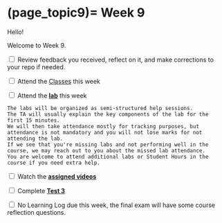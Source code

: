 (page_topic9)=
Week 9
=======================

Hello!

Welcome to Week 9.

<label><input type="checkbox" id="week09_task1" class="box"> Review feedback you received, reflect on it, and make corrections to your repo if needed. </input></label>

<label><input type="checkbox" id="week09_task2" class="box"> Attend the [Classes](classes.md) this week </input></label>


<label><input type="checkbox" id="week09_task3" class="box"> Attend the **[lab](./lab/README.md)** this week</input></label>

```{tip}
The labs will be organized as semi-structured help sessions.
The TA will usually explain the key components of the lab for the first 15 minutes.
We will then take attendance mostly for tracking purposes, but attendance is not mandatory and you will not lose marks for not attending the lab.
If we see that you're missing labs and not performing well in the course, we may reach out to you about the missed lab attendance.
You are welcome to attend additional labs or Student Hours in the course if you need extra help.
```
<label><input type="checkbox" id="week09_task4" class="box"> Watch the **[assigned videos](./videos.md)**</input></label>

<label><input type="checkbox" id="week09_task5" class="box"> Complete **[Test 3](./test.md)**</input></label>

<label><input type="checkbox" id="week09_task6" class="box"> No Learning Log due this week, the final exam will have some course reflection questions.</input></label>